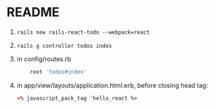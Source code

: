 # README

1. `rails new rails-react-todo --webpack=react`
2. `rails g controller todos index`
3. in config/routes.rb

   ```rb
       root 'todos#index'
   ```

4. in app/view/layouts/application.html.erb, before closing head tag:

   ```html
   <% javascript_pack_tag 'hello_react %>
   ```
